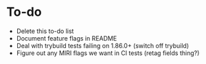 # To-do

- Delete this to-do list
- Document feature flags in README
- Deal with trybuild tests failing on 1.86.0+ (switch off trybuild)
- Figure out any MIRI flags we want in CI tests (retag fields thing?)
